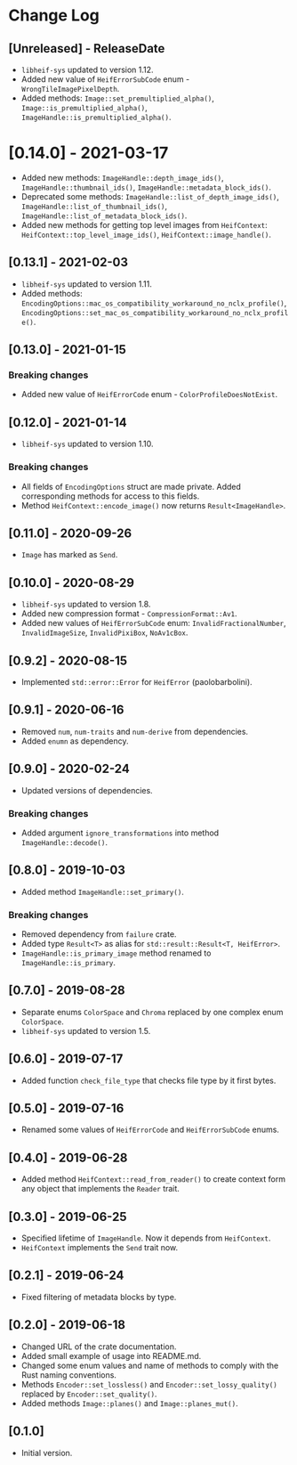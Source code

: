 # Change Log

## [Unreleased] - ReleaseDate

- ``libheif-sys`` updated to version 1.12.
- Added new value of ``HeifErrorSubCode`` enum -
  ``WrongTileImagePixelDepth``.  
- Added methods:
  ``Image::set_premultiplied_alpha()``, ``Image::is_premultiplied_alpha()``,
  ``ImageHandle::is_premultiplied_alpha()``.

# [0.14.0] - 2021-03-17

- Added new methods:
  ``ImageHandle::depth_image_ids()``, ``ImageHandle::thumbnail_ids()``,
  ``ImageHandle::metadata_block_ids()``.
- Deprecated some methods:
  ``ImageHandle::list_of_depth_image_ids()``, ``ImageHandle::list_of_thumbnail_ids()``,
  ``ImageHandle::list_of_metadata_block_ids()``.
- Added new methods for getting top level images from ``HeifContext``:
  ``HeifContext::top_level_image_ids()``, ``HeifContext::image_handle()``.

## [0.13.1] - 2021-02-03

- ``libheif-sys`` updated to version 1.11.
- Added methods: 
  ``EncodingOptions::mac_os_compatibility_workaround_no_nclx_profile()``,
  ``EncodingOptions::set_mac_os_compatibility_workaround_no_nclx_profile()``.

## [0.13.0] - 2021-01-15

### Breaking changes

- Added new value of ``HeifErrorCode`` enum -
  ``ColorProfileDoesNotExist``.

## [0.12.0] - 2021-01-14

- ``libheif-sys`` updated to version 1.10.

### Breaking changes

- All fields of ``EncodingOptions`` struct are made private. Added 
  corresponding methods for access to this fields.
- Method ``HeifContext::encode_image()`` now returns ``Result<ImageHandle>``.

## [0.11.0] - 2020-09-26

- ``Image`` has marked as ``Send``.

## [0.10.0] - 2020-08-29

- ``libheif-sys`` updated to version 1.8.
- Added new compression format - ``CompressionFormat::Av1``.
- Added new values of ``HeifErrorSubCode`` enum:
  ``InvalidFractionalNumber``, ``InvalidImageSize``,
  ``InvalidPixiBox``,  ``NoAv1cBox``.

## [0.9.2] - 2020-08-15

- Implemented ``std::error::Error`` for ``HeifError`` (paolobarbolini).

## [0.9.1] - 2020-06-16

- Removed ``num``, ``num-traits`` and ``num-derive`` from dependencies.
- Added ``enumn`` as dependency.

## [0.9.0] - 2020-02-24

- Updated versions of dependencies.

### Breaking changes

- Added argument ``ignore_transformations`` into method ``ImageHandle::decode()``.

## [0.8.0] - 2019-10-03

- Added method ``ImageHandle::set_primary()``.

### Breaking changes

- Removed dependency from ``failure`` crate.
- Added type ``Result<T>`` as alias for ``std::result::Result<T, HeifError>``.
- ``ImageHandle::is_primary_image`` method renamed to ``ImageHandle::is_primary``.

## [0.7.0] - 2019-08-28

- Separate enums ``ColorSpace`` and ``Chroma`` replaced by one
  complex enum ``ColorSpace``.
- ``libheif-sys`` updated to version 1.5.

## [0.6.0] - 2019-07-17

- Added function ``check_file_type`` that checks file type by it first bytes.

## [0.5.0] - 2019-07-16

- Renamed some values of ``HeifErrorCode`` and ``HeifErrorSubCode`` enums.

## [0.4.0] - 2019-06-28

- Added method ``HeifContext::read_from_reader()`` to create context 
  form any object that implements the ``Reader`` trait.

## [0.3.0] - 2019-06-25

- Specified lifetime of ``ImageHandle``. Now it depends from ``HeifContext``.
- ``HeifContext`` implements the ``Send`` trait now.

## [0.2.1] - 2019-06-24

- Fixed filtering of metadata blocks by type.

## [0.2.0] - 2019-06-18

- Changed URL of the crate documentation.
- Added small example of usage into README.md.
- Changed some enum values and name of methods to comply with the Rust
  naming conventions.
- Methods ``Encoder::set_lossless()`` and ``Encoder::set_lossy_quality()``
  replaced by ``Encoder::set_quality()``.
- Added methods ``Image::planes()`` and ``Image::planes_mut()``.

## [0.1.0]

- Initial version.
